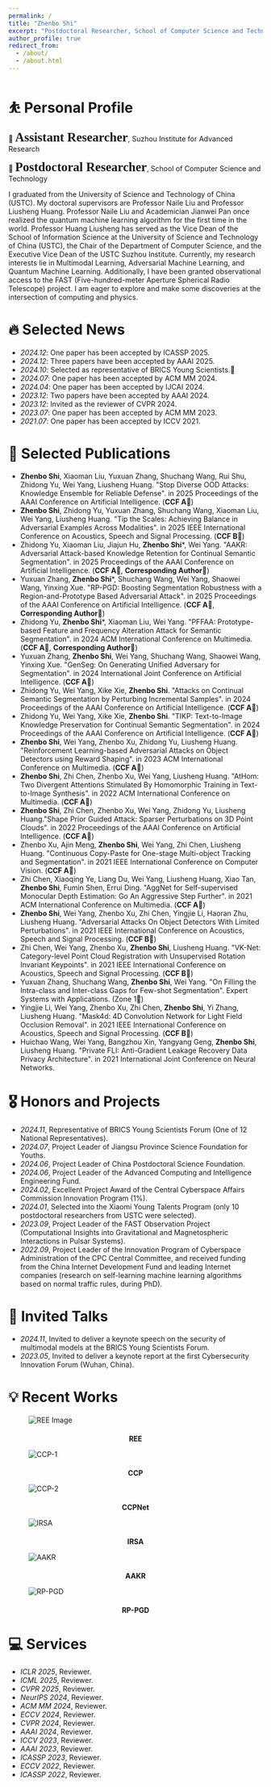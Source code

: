 ```yaml
---
permalink: /
title: "Zhenbo Shi"
excerpt: "Postdoctoral Researcher, School of Computer Science and Technology, University of Science and Technology of China."
author_profile: true
redirect_from: 
  - /about/
  - /about.html
---
```



<span class='anchor' id='about-me'></span>

# ⛹️ Personal Profile
👔 <span style="font-family: 'Times New Roman', serif; font-weight: bold; font-size: 25px;">Assistant Researcher</span>, Suzhou Institute for Advanced Research

👔 <span style="font-family: 'Times New Roman', serif; font-weight: bold; font-size: 25px;">Postdoctoral Researcher</span>, School of Computer Science and Technology

I graduated from the University of Science and Technology of China (USTC). 
My doctoral supervisors are Professor Naile Liu and Professor Liusheng Huang. 
Professor Naile Liu and Academician Jianwei Pan once realized the quantum machine learning algorithm for the first time in the world.
Professor Huang Liusheng has served as the Vice Dean of the School of Information Science at the University of Science and Technology of China (USTC), the Chair of the Department of Computer Science, and the Executive Vice Dean of the USTC Suzhou Institute.
Currently, my research interests lie in Multimodal Learning, Adversarial Machine Learning, and Quantum Machine Learning. Additionally, I have been granted observational access to the FAST (Five-hundred-meter Aperture Spherical Radio Telescope) project. I am eager to explore and make some discoveries at the intersection of computing and physics.


# 🔥 Selected News
- *2024.12*: One paper has been accepted by ICASSP 2025.
- *2024.12*: Three papers have been accepted by AAAI 2025.
- *2024.10*: Selected as representative of BRICS Young Scientists.🎉
- *2024.07*: One paper has been accepted by ACM MM 2024.
- *2024.04*: One paper has been accepted by IJCAI 2024.
- *2023.12*: Two papers have been accepted by AAAI 2024.
- *2023.12*: Invited as the reviewer of CVPR 2024.
- *2023.07*: One paper has been accepted by ACM MM 2023.
- *2021.07*: One paper has been accepted by ICCV 2021.

# 📝 Selected Publications 

- **Zhenbo Shi**, Xiaoman Liu, Yuxuan Zhang, Shuchang Wang, Rui Shu, Zhidong Yu, Wei Yang, Liusheng Huang. "Stop Diverse OOD Attacks: Knowledge Ensemble for Reliable Defense". in 2025 Proceedings of the AAAI Conference on Artificial Intelligence. (**CCF A**🎉)
- **Zhenbo Shi**, Zhidong Yu, Yuxuan Zhang, Shuchang Wang, Xiaoman Liu, Wei Yang, Liusheng Huang. "Tip the Scales: Achieving Balance in Adversarial Examples Across Modalities". in 2025 IEEE International Conference on Acoustics, Speech and Signal Processing. (**CCF B**🎉)
- Zhidong Yu, Xiaoman Liu, Jiajun Hu, **Zhenbo Shi***, Wei Yang. "AAKR: Adversarial Attack-based Knowledge Retention for Continual Semantic Segmentation". in 2025 Proceedings of the AAAI Conference on Artificial Intelligence. (**CCF A**🎉, **Corresponding Author**🌻)
- Yuxuan Zhang, **Zhenbo Shi***, Shuchang Wang, Wei Yang, Shaowei Wang, Yinxing Xue. "RP-PGD: Boosting Segmentation Robustness with a Region-and-Prototype Based Adversarial Attack". in 2025 Proceedings of the AAAI Conference on Artificial Intelligence. (**CCF A**🎉, **Corresponding Author**🌻)
- Zhidong Yu, **Zhenbo Shi***, Xiaoman Liu, Wei Yang. "PFFAA: Prototype-based Feature and Frequency Alteration Attack for Semantic Segmentation". in 2024 ACM International Conference on Multimedia. (**CCF A**🎉, **Corresponding Author**🌻)
- Yuxuan Zhang, **Zhenbo Shi**, Wei Yang, Shuchang Wang, Shaowei Wang, Yinxing Xue. "GenSeg: On Generating Unified Adversary for Segmentation". in 2024 International Joint Conference on Artificial Intelligence. (**CCF A**🎉)
- Zhidong Yu, Wei Yang, Xike Xie, **Zhenbo Shi**. "Attacks on Continual Semantic Segmentation by Perturbing Incremental Samples". in 2024 Proceedings of the AAAI Conference on Artificial Intelligence. (**CCF A**🎉)
- Zhidong Yu, Wei Yang, Xike Xie, **Zhenbo Shi**. "TIKP: Text-to-Image Knowledge Preservation for Continual Semantic Segmentation". in 2024 Proceedings of the AAAI Conference on Artificial Intelligence. (**CCF A**🎉)
- **Zhenbo Shi**, Wei Yang, Zhenbo Xu, Zhidong Yu, Liusheng Huang. "Reinforcement Learning-based Adversarial Attacks on Object Detectors using Reward Shaping". in 2023 ACM International Conference on Multimedia. (**CCF A**🎉)
- **Zhenbo Shi**, Zhi Chen, Zhenbo Xu, Wei Yang, Liusheng Huang. "AtHom: Two Divergent Attentions Stimulated By Homomorphic Training in Text-to-Image Synthesis". in 2022 ACM International Conference on Multimedia. (**CCF A**🎉)
- **Zhenbo Shi**, Zhi Chen, Zhenbo Xu, Wei Yang, Zhidong Yu, Liusheng Huang."Shape Prior Guided Attack: Sparser Perturbations on 3D Point Clouds". in 2022 Proceedings of the AAAI Conference on Artificial Intelligence. (**CCF A**🎉)
- Zhenbo Xu, Ajin Meng, **Zhenbo Shi**, Wei Yang, Zhi Chen, Liusheng Huang. "Continuous Copy-Paste for One-stage Multi-object Tracking and Segmentation". in 2021 IEEE International Conference on Computer Vision. (**CCF A**🎉)
- Zhi Chen, Xiaoqing Ye, Liang Du, Wei Yang, Liusheng Huang, Xiao Tan, **Zhenbo Shi**, Fumin Shen, Errui Ding. "AggNet for Self-supervised Monocular Depth Estimation: Go An Aggressive Step Further". in 2021 ACM International Conference on Multimedia. (**CCF A**🎉)
- **Zhenbo Shi**, Wei Yang, Zhenbo Xu, Zhi Chen, Yingjie Li, Haoran Zhu, Liusheng Huang. "Adversarial Attacks On Object Detectors With Limited Perturbations". in 2021 IEEE International Conference on Acoustics, Speech and Signal Processing. (**CCF B**🎉)
- Zhi Chen, Wei Yang, Zhenbo Xu, **Zhenbo Shi**, Liusheng Huang. "VK-Net: Category-level Point Cloud Registration with Unsupervised Rotation Invariant Keypoints". in 2021 IEEE International Conference on Acoustics, Speech and Signal Processing. (**CCF B**🎉)
- Yuxuan Zhang, Shuchang Wang, **Zhenbo Shi**, Wei Yang. "On Filling the Intra-class and Inter-class Gaps for Few-shot Segmentation". Expert Systems with Applications. (Zone 1🎉)
- Yingjie Li, Wei Yang, Zhenbo Xu, Zhi Chen, **Zhenbo Shi**, Yi Zhang, Liusheng Huang. "Mask4d: 4D Convolution Network for Light Field Occlusion Removal". in 2021 IEEE International Conference on Acoustics, Speech and Signal Processing. (**CCF B**🎉)
- Huichao Wang, Wei Yang, Bangzhou Xin, Yangyang Geng, **Zhenbo Shi**, Liusheng Huang. "Private FLI: Anti-Gradient Leakage Recovery Data Privacy Architecture". in 2021 International Joint Conference on Neural Networks.


# 🎖 Honors and Projects
- *2024.11*, Representative of BRICS Young Scientists Forum (One of 12 National Representatives).
- *2024.07*, Project Leader of Jiangsu Province Science Foundation for Youths.
- *2024.06*, Project Leader of China Postdoctoral Science Foundation.
- *2024.06*, Project Leader of the Advanced Computing and Intelligence Engineering Fund.
- *2024.02*, Excellent Project Award of the Central Cyberspace Affairs Commission Innovation Program (1%).
- *2024.01*, Selected into the Xiaomi Young Talents Program (only 10 postdoctoral researchers from USTC were selected).
- *2023.09*, Project Leader of the FAST Observation Project (Computational Insights into Gravitational and Magnetospheric Interactions in Pulsar Systems).
- *2022.09*, Project Leader of the Innovation Program of Cyberspace Administration of the CPC Central Committee, and received funding from the China Internet Development Fund and leading Internet companies (research on self-learning machine learning algorithms based on normal traffic rules, during PhD).


# 💬 Invited Talks
- *2024.11*, Invited to deliver a keynote speech on the security of multimodal models at the BRICS Young Scientists Forum.
- *2023.05*, Invited to deliver a keynote report at the first Cybersecurity Innovation Forum (Wuhan, China).


# 💡 Recent Works
<figure>
  <img src="../images/REE-1.png" alt="REE Image" title="REE" style="margin-bottom: 20px;" />
  <figcaption style="text-align: center; font-weight: bold;">REE</figcaption>
</figure>

<figure>
  <img src="../images/CCP-1.png" alt="CCP-1" title="CCP" style="margin-bottom: 20px;" />
  <figcaption style="text-align: center; font-weight: bold;">CCP</figcaption>
</figure>

<figure>
  <img src="../images/CCP-2.png" alt="CCP-2" title="CCP" style="margin-bottom: 20px;" />
  <figcaption style="text-align: center; font-weight: bold;">CCPNet</figcaption>
</figure>

<figure>
  <img src="../images/IRSA-1.png" alt="IRSA" title="IRSA" style="margin-bottom: 20px;" />
  <figcaption style="text-align: center; font-weight: bold;">IRSA</figcaption>
</figure>

<figure>
  <img src="../images/AAKR-1.png" alt="AAKR" title="AAKR" style="margin-bottom: 20px;" />
  <figcaption style="text-align: center; font-weight: bold;">AAKR</figcaption>
</figure>

<figure>
  <img src="../images/RP-PGD-1.png" alt="RP-PGD" title="RP-PGD" style="margin-bottom: 20px;" />
  <figcaption style="text-align: center; font-weight: bold;">RP-PGD</figcaption>
</figure>



# 💻 Services
- *ICLR 2025*, Reviewer.
- *ICML 2025*, Reviewer.
- *CVPR 2025*, Reviewer.
- *NeurIPS 2024*, Reviewer.
- *ACM MM 2024*, Reviewer.
- *ECCV 2024*, Reviewer.
- *CVPR 2024*, Reviewer.
- *AAAI 2024*, Reviewer.
- *ICCV 2023*, Reviewer.
- *AAAI 2023*, Reviewer.
- *ICASSP 2023*, Reviewer.
- *ECCV 2022*, Reviewer.
- *ICASSP 2022*, Reviewer.

